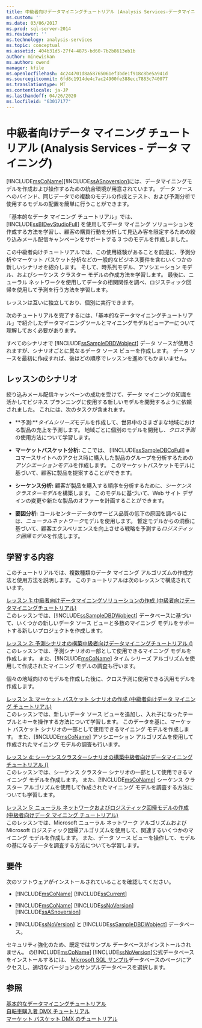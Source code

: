 ```yaml
---
title: 中級者向けデータマイニングチュートリアル (Analysis Services-データマイニング) |Microsoft Docs
ms.custom: ''
ms.date: 03/06/2017
ms.prod: sql-server-2014
ms.reviewer: ''
ms.technology: analysis-services
ms.topic: conceptual
ms.assetid: 404b31d5-27f4-4875-bd60-7b2b8613eb1b
author: minewiskan
ms.author: owend
manager: kfile
ms.openlocfilehash: 4c244701d8a58765061ef3bde1f918c8be5a941d
ms.sourcegitcommit: 6fd8c1914de4c7ac24900fe388ecc7883c740077
ms.translationtype: MT
ms.contentlocale: ja-JP
ms.lasthandoff: 04/26/2020
ms.locfileid: "63017177"
---
```

# <a name="intermediate-data-mining-tutorial-analysis-services---data-mining"></a>中級者向けデータ マイニング チュートリアル (Analysis Services - データ マイニング)
  [!INCLUDE[msCoName](../includes/msconame-md.md)][!INCLUDE[ssASnoversion](../includes/ssasnoversion-md.md)]には、データマイニングモデルを作成および操作するための統合環境が用意されています。 データ ソースへのバインド、同じデータでの複数のモデルの作成とテスト、および予測分析で使用するモデルの配置を簡単に行うことができます。  
  
 「基本的なデータ マイニング チュートリアル」では、[!INCLUDE[ssBIDevStudioFull](../includes/ssbidevstudiofull-md.md)] を使用してデータ マイニング ソリューションを作成する方法を学習し、顧客の購買行動を分析して見込み客を限定するための絞り込みメール配信キャンペーンをサポートする 3 つのモデルを作成しました。  
  
 この中級者向けチュートリアルでは、この使用経験があることを前提に、予測分析やマーケット バスケット分析などの一般的なビジネス要件を含むいくつかの新しいシナリオを紹介します。 そして、時系列モデル、アソシエーション モデル、およびシーケンス クラスター モデルの作成方法を学習します。 最後に、ニューラル ネットワークを使用してデータの相関関係を調べ、ロジスティック回帰を使用して予測を行う方法を学習します。  
  
 レッスンは互いに独立しており、個別に実行できます。  
  
 次のチュートリアルを完了するには、「基本的なデータマイニングチュートリアル」で紹介したデータマイニングツールとマイニングモデルビューアーについて理解しておく必要があります。  
  
 すべてのシナリオで [!INCLUDE[ssSampleDBDWobject](../includes/sssampledbdwobject-md.md)] データ ソースが使用されますが、シナリオごとに異なるデータ ソース ビューを作成します。 データ ソースを最初に作成すれば、後はどの順序でレッスンを進めてもかまいません。  
  
## <a name="lesson-scenarios"></a>レッスンのシナリオ  
 絞り込みメール配信キャンペーンの成功を受けて、データ マイニングの知識を活かしてビジネス プランニングに使用する新しいモデルを開発するように依頼されました。 これには、次のタスクが含まれます。  
  
-   **予測:***タイムシリーズ*モデルを作成して、世界中のさまざまな地域における製品の売上を予測します。 地域ごとに個別のモデルを開発し、*クロス予測*の使用方法について学習します。  
  
-   **マーケットバスケット分析:** ここでは、 [!INCLUDE[ssSampleDBCoFull](../includes/sssampledbcofull-md.md)] e コマースサイトへのアクセス時に購入した製品のグループを分析するための*アソシエーションモデル*を作成します。 このマーケットバスケットモデルに基づいて、顧客に製品を提案することができます。  
  
-   **シーケンス分析:** 顧客が製品を購入する順序を分析するために、*シーケンスクラスターモデル*を構築します。 このモデルに基づいて、Web サイト デザインの変更や新たな製品のオファーを計画することができます。  
  
-   **要因分析:** コールセンターデータのサービス品質の低下の原因を調べるには、*ニューラルネットワーク*モデルを使用します。 暫定モデルからの洞察に基づいて、顧客エクスペリエンスを向上させる戦略を予測する*ロジスティック回帰モデル*を作成します。  
  
## <a name="what-you-will-learn"></a>学習する内容  
 このチュートリアルでは、複数種類のデータ マイニング アルゴリズムの作成方法と使用方法を説明します。 このチュートリアルは次のレッスンで構成されています。  
  
 [レッスン 1: 中級者向けデータマイニングソリューションの作成 &#40;中級者向けデータマイニングチュートリアル&#41;](../../2014/tutorials/lesson-1-create-solution-intermediate-data-mining-tutorial.md)  
 このレッスンでは、[!INCLUDE[ssSampleDBDWobject](../includes/sssampledbdwobject-md.md)] データベースに基づいて、いくつかの新しいデータ ソース ビューと多数のマイニング モデルをサポートする新しいプロジェクトを作成します。  
  
 [レッスン 2: 予測シナリオの構築中級者向けデータマイニングチュートリアル &#40;&#41;](../../2014/tutorials/lesson-2-building-a-forecasting-scenario-intermediate-data-mining-tutorial.md)  
 このレッスンでは、予測シナリオの一部として使用できるマイニング モデルを作成します。 また、[!INCLUDE[msCoName](../includes/msconame-md.md)] タイム シリーズ アルゴリズムを使用して作成されたマイニング モデルの調査も行います。  
  
 個々の地域向けのモデルを作成した後に、クロス予測に使用できる汎用モデルを作成します。  
  
 [レッスン 3: マーケット バスケット シナリオの作成 (中級者向けデータ マイニング チュートリアル)](../../2014/tutorials/lesson-3-building-a-market-basket-scenario-intermediate-data-mining-tutorial.md)  
 このレッスンでは、新しいデータ ソース ビューを追加し、入れ子になったテーブルとキーを操作する方法について学習します。 このデータを基に、マーケット バスケット シナリオの一部として使用できるマイニング モデルを作成します。 また、[!INCLUDE[msCoName](../includes/msconame-md.md)] アソシエーション アルゴリズムを使用して作成されたマイニング モデルの調査も行います。  
  
 [レッスン 4: シーケンスクラスターシナリオの構築中級者向けデータマイニングチュートリアル &#40;&#41;](../../2014/tutorials/lesson-4-build-sequence-clustering-scenario-intermediate-data-mining.md)  
 このレッスンでは、シーケンス クラスター シナリオの一部として使用できるマイニング モデルを作成します。 また、[!INCLUDE[msCoName](../includes/msconame-md.md)] シーケンス クラスター アルゴリズムを使用して作成されたマイニング モデルを調査する方法についても学習します。  
  
 [レッスン 5: ニューラル ネットワークおよびロジスティック回帰モデルの作成 &#40;中級者向けデータ マイニング チュートリアル&#41;](../../2014/tutorials/lesson-5-build-models-intermediate-data-mining-tutorial.md)  
 このレッスンでは、Microsoft ニューラル ネットワーク アルゴリズムおよび Microsoft ロジスティック回帰アルゴリズムを使用して、関連するいくつかのマイニング モデルを作成します。 また、データ ソース ビューを操作して、モデルの基になるデータを調査する方法についても学習します。  
  
## <a name="requirements"></a>要件  
 次のソフトウェアがインストールされていることを確認してください。  
  
-   [!INCLUDE[msCoName](../includes/msconame-md.md)] [!INCLUDE[ssCurrent](../includes/sscurrent-md.md)]  
  
-   [!INCLUDE[msCoName](../includes/msconame-md.md)] [!INCLUDE[ssNoVersion](../includes/ssnoversion-md.md)] [!INCLUDE[ssASnoversion](../includes/ssasnoversion-md.md)]  
  
-   [!INCLUDE[ssNoVersion](../includes/ssnoversion-md.md)] と [!INCLUDE[ssSampleDBDWobject](../includes/sssampledbdwobject-md.md)] データベース。  
  
 セキュリティ強化のため、既定ではサンプル データベースがインストールされません。 の[!INCLUDE[msCoName](../includes/msconame-md.md)] [!INCLUDE[ssNoVersion](../includes/ssnoversion-md.md)]公式データベースをインストールするには、 [Microsoft SQL サンプル](https://go.microsoft.com/fwlink/?LinkId=88417)データベースのページにアクセスし、適切なバージョンのサンプルデータベースを選択します。  
  
## <a name="see-also"></a>参照  
 [基本的なデータマイニングチュートリアル](../../2014/tutorials/basic-data-mining-tutorial.md)   
 [自転車購入者 DMX チュートリアル](../../2014/tutorials/bike-buyer-dmx-tutorial.md)   
 [マーケット バスケット DMX のチュートリアル](../../2014/tutorials/market-basket-dmx-tutorial.md)  
  
  
